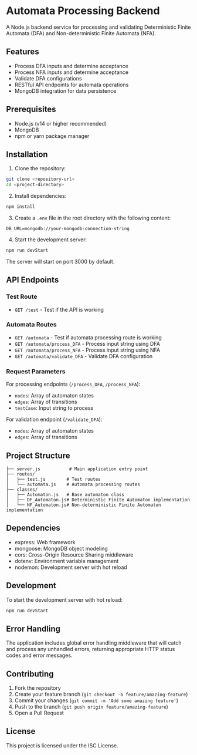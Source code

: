 # Automata Processing Backend

A Node.js backend service for processing and validating Deterministic Finite Automata (DFA) and Non-deterministic Finite Automata (NFA).

## Features

- Process DFA inputs and determine acceptance
- Process NFA inputs and determine acceptance
- Validate DFA configurations
- RESTful API endpoints for automata operations
- MongoDB integration for data persistence

## Prerequisites

- Node.js (v14 or higher recommended)
- MongoDB
- npm or yarn package manager

## Installation

1. Clone the repository:
```bash
git clone <repository-url>
cd <project-directory>
```

2. Install dependencies:
```bash
npm install
```

3. Create a `.env` file in the root directory with the following content:
```
DB_URL=mongodb://your-mongodb-connection-string
```

4. Start the development server:
```bash
npm run devStart
```

The server will start on port 3000 by default.

## API Endpoints

### Test Route
- `GET /test` - Test if the API is working

### Automata Routes
- `GET /automata` - Test if automata processing route is working
- `GET /automata/process_DFA` - Process input string using DFA
- `GET /automata/process_NFA` - Process input string using NFA
- `GET /automata/validate_DFA` - Validate DFA configuration

### Request Parameters

For processing endpoints (`/process_DFA`, `/process_NFA`):
- `nodes`: Array of automaton states
- `edges`: Array of transitions
- `testCase`: Input string to process

For validation endpoint (`/validate_DFA`):
- `nodes`: Array of automaton states
- `edges`: Array of transitions

## Project Structure

```
├── server.js           # Main application entry point
├── routes/
│   ├── test.js        # Test routes
│   └── automata.js    # Automata processing routes
├── classes/
│   ├── Automaton.js   # Base automaton class
│   ├── DF_Automaton.js# Deterministic Finite Automaton implementation
│   └── NF_Automaton.js# Non-deterministic Finite Automaton implementation
```

## Dependencies

- express: Web framework
- mongoose: MongoDB object modeling
- cors: Cross-Origin Resource Sharing middleware
- dotenv: Environment variable management
- nodemon: Development server with hot reload

## Development

To start the development server with hot reload:
```bash
npm run devStart
```

## Error Handling

The application includes global error handling middleware that will catch and process any unhandled errors, returning appropriate HTTP status codes and error messages.

## Contributing

1. Fork the repository
2. Create your feature branch (`git checkout -b feature/amazing-feature`)
3. Commit your changes (`git commit -m 'Add some amazing feature'`)
4. Push to the branch (`git push origin feature/amazing-feature`)
5. Open a Pull Request

## License

This project is licensed under the ISC License.
